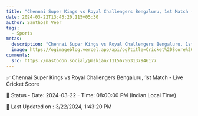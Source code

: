 ```yaml
---
title: "Chennai Super Kings vs Royal Challengers Bengaluru, 1st Match - Live Cricket Score"
date: 2024-03-22T13:43:20.115+05:30
author: Santhosh Veer
tags:
  - Sports
metas:
  description: "Chennai Super Kings vs Royal Challengers Bengaluru, 1st Match - Live Cricket Score - Date: 2024-03-22 - Time: 08:00:00 PM (Indian Local Time)"
  image: https://ogimageblog.vercel.app/api/og?title=Cricket%20Score%20%F0%9F%8F%8F
comments:
  src: https://mastodon.social/@mskian/111567563137946177
---
```


✅ Chennai Super Kings vs Royal Challengers Bengaluru, 1st Match - Live Cricket Score

📑 Status - Date: 2024-03-22 - Time: 08:00:00 PM (Indian Local Time)

<!--more-->

📝 Last Updated on : 3/22/2024, 1:43:20 PM
